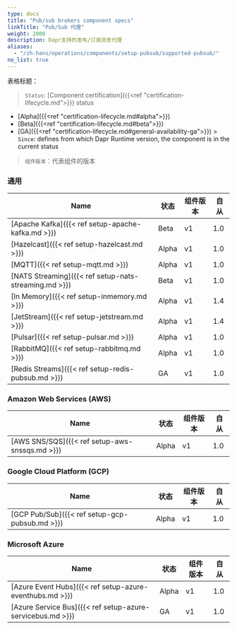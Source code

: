 ```yaml
---
type: docs
title: "Pub/sub brokers component specs"
linkTitle: "Pub/Sub 代理"
weight: 2000
description: Dapr支持的发布/订阅消息代理
aliases:
  - "/zh-hans/operations/components/setup-pubsub/supported-pubsub/"
no_list: true
---
```


表格标题：

> `Status`: [Component certification]({{<ref "certification-lifecycle.md">}}) status
  - [Alpha]({{<ref "certification-lifecycle.md#alpha">}})
  - [Beta]({{<ref "certification-lifecycle.md#beta">}})
  - [GA]({{<ref "certification-lifecycle.md#general-availability-ga">}}) > `Since`: defines from which Dapr Runtime version, the component is in the current status

> `组件版本`：代表组件的版本
### 通用

| Name                                                  | 状态    | 组件版本 | 自从  |
| ----------------------------------------------------- | ----- | ---- | --- |
| [Apache Kafka]({{< ref setup-apache-kafka.md >}})     | Beta  | v1   | 1.0 |
| [Hazelcast]({{< ref setup-hazelcast.md >}})           | Alpha | v1   | 1.0 |
| [MQTT]({{< ref setup-mqtt.md >}})                     | Alpha | v1   | 1.0 |
| [NATS Streaming]({{< ref setup-nats-streaming.md >}}) | Beta  | v1   | 1.0 |
| [In Memory]({{< ref setup-inmemory.md >}})            | Alpha | v1   | 1.4 |
| [JetStream]({{< ref setup-jetstream.md >}})           | Alpha | v1   | 1.4 |
| [Pulsar]({{< ref setup-pulsar.md >}})                 | Alpha | v1   | 1.0 |
| [RabbitMQ]({{< ref setup-rabbitmq.md >}})             | Alpha | v1   | 1.0 |
| [Redis Streams]({{< ref setup-redis-pubsub.md >}})    | GA    | v1   | 1.0 |

### Amazon Web Services (AWS)

| Name                                           | 状态    | 组件版本 | 自从  |
| ---------------------------------------------- | ----- | ---- | --- |
| [AWS SNS/SQS]({{< ref setup-aws-snssqs.md >}}) | Alpha | v1   | 1.0 |

### Google Cloud Platform (GCP)

| Name                                           | 状态    | 组件版本 | 自从  |
| ---------------------------------------------- | ----- | ---- | --- |
| [GCP Pub/Sub]({{< ref setup-gcp-pubsub.md >}}) | Alpha | v1   | 1.0 |

### Microsoft Azure

| Name                                                       | 状态    | 组件版本 | 自从  |
| ---------------------------------------------------------- | ----- | ---- | --- |
| [Azure Event Hubs]({{< ref setup-azure-eventhubs.md >}})   | Alpha | v1   | 1.0 |
| [Azure Service Bus]({{< ref setup-azure-servicebus.md >}}) | GA    | v1   | 1.0 |
